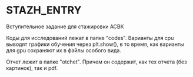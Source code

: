 # STAZH_ENTRY
Вступительное задание для стажировки АСВК

Коды для исследований лежат в папке "codes". Варианты для cpu выводят графики обучения через plt.show(), в то время, как варианты для gpu сохраняют их в файлы особого вида.

Отчет лежит в папке "otchet". Причем он содержит, как тех отчета (без картинок), так и pdf.
